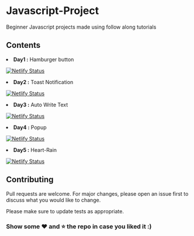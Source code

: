 # Javascript-Project
Beginner Javascript projects made using follow along tutorials

## Contents

<li> <b>Day1 :</b> Hamburger button 

[![Netlify Status](https://api.netlify.com/api/v1/badges/929bfda4-595a-4ee3-9a24-ab849d5c3410/deploy-status)](https://kehsihba19-js-1.netlify.app/)

<li> <b>Day2 :</b> Toast Notification
  
[![Netlify Status](https://api.netlify.com/api/v1/badges/4bee1028-03fc-40fa-8806-1027b2576bc6/deploy-status)](https://kehsihba19-js-2.netlify.app/)

<li> <b>Day3 :</b> Auto Write Text

[![Netlify Status](https://api.netlify.com/api/v1/badges/a9507f15-4be9-4f8a-9d89-96afd3dac608/deploy-status)](https://kehsihba19-js-3.netlify.app/)

<li> <b>Day4 :</b> Popup

[![Netlify Status](https://api.netlify.com/api/v1/badges/a9507f15-4be9-4f8a-9d89-96afd3dac608/deploy-status)](https://kehsihba19-js-4.netlify.app/)

<li> <b>Day5 :</b> Heart-Rain

[![Netlify Status](https://api.netlify.com/api/v1/badges/a9507f15-4be9-4f8a-9d89-96afd3dac608/deploy-status)](https://kehsihba19-js-5.netlify.app/)

## Contributing
Pull requests are welcome. For major changes, please open an issue first to discuss what you would like to change.

Please make sure to update tests as appropriate.


### Show some :heart: and :star: the repo in case you liked it :)
